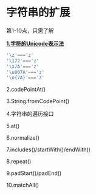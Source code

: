 # 字符串的扩展

第1-10点，只需了解

[**1.字符的Unicode表示法**](http://es6.ruanyifeng.com/#docs/string#%E5%AD%97%E7%AC%A6%E7%9A%84-Unicode-%E8%A1%A8%E7%A4%BA%E6%B3%95)

```javascript
'\z'==='z'
'\172'==='z'
'\x7A'==='z'
'\u007A'==='z'
'\u{7A}'==='z'
```

2.codePointAt\(\)

3.String.fromCodePoint\(\)

4.字符串的遍历接口

5.at\(\)

6.normalize\(\)

7.includes\(\)/startWith\(\)/endWith\(\)

8.repeat\(\)

9.padStart\(\)/padEnd\(\)

10.matchAll\(\)



